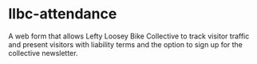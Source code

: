 # llbc-attendance
A web form that allows Lefty Loosey Bike Collective to track visitor traffic and present visitors with liability terms and the option to sign up for the collective newsletter.
